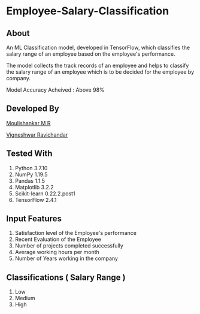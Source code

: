 # Employee-Salary-Classification

## About

An ML Classification model, developed in TensorFlow, which classifies the salary range of an employee based on the employee's performance.

The model collects the track records of an employee and helps to classify the salary range of an employee which is to be decided for the employee by company.

Model Accuracy Acheived : Above 98%

## Developed By

[Moulishankar M R](https://github.com/Moulishankar10)

[Vigneshwar Ravichandar](https://github.com/ToastCoder)

## Tested With

 1. Python 3.7.10
 2. NumPy 1.19.5
 3. Pandas 1.1.5
 4. Matplotlib 3.2.2
 5. Scikit-learn 0.22.2.post1
 6. TensorFlow 2.4.1

## Input Features

 1. Satisfaction level of the Employee's performance
 2. Recent Evaluation of the Employee
 3. Number of projects completed successfully
 4. Average working hours per month
 5. Number of Years working in the company

## Classifications ( Salary Range )

 1. Low
 2. Medium
 3. High


